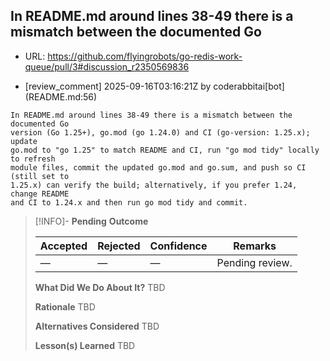 ## In README.md around lines 38-49 there is a mismatch between the documented Go

- URL: https://github.com/flyingrobots/go-redis-work-queue/pull/3#discussion_r2350569836

- [review_comment] 2025-09-16T03:16:21Z by coderabbitai[bot] (README.md:56)

```text
In README.md around lines 38-49 there is a mismatch between the documented Go
version (Go 1.25+), go.mod (go 1.24.0) and CI (go-version: 1.25.x); update
go.mod to "go 1.25" to match README and CI, run "go mod tidy" locally to refresh
module files, commit the updated go.mod and go.sum, and push so CI (still set to
1.25.x) can verify the build; alternatively, if you prefer 1.24, change README
and CI to 1.24.x and then run go mod tidy and commit.
```

> [!INFO]- **Pending**
> **Outcome**
> 
> | Accepted | Rejected | Confidence | Remarks |
> |----------|----------|------------|---------|
> | — | — | — | Pending review. |
>
> **What Did We Do About It?**
> TBD
>
> **Rationale**
> TBD
>
> **Alternatives Considered**
> TBD
>
> **Lesson(s) Learned**
> TBD
